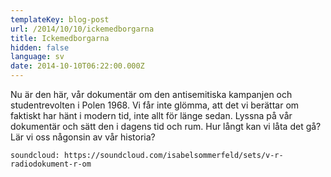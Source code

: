```yaml
---
templateKey: blog-post
url: /2014/10/10/ickemedborgarna
title: Ickemedborgarna
hidden: false
language: sv
date: 2014-10-10T06:22:00.000Z
---
```

Nu är den här, vår dokumentär om den antisemitiska kampanjen och studentrevolten i Polen 1968. Vi får inte glömma, att det vi berättar om faktiskt har hänt i modern tid, inte allt för länge sedan. Lyssna på vår dokumentär och sätt den i dagens tid och rum. Hur långt kan vi låta det gå? Lär vi oss någonsin av vår historia?

`soundcloud: https://soundcloud.com/isabelsommerfeld/sets/v-r-radiodokument-r-om`
